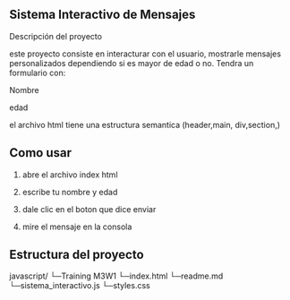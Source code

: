 ## Sistema Interactivo de Mensajes

Descripción del proyecto

este proyecto consiste en interacturar con el usuario, mostrarle mensajes personalizados dependiendo si es mayor de edad o no. Tendra un formulario con:

Nombre

edad

el archivo html tiene una estructura semantica (header,main, div,section,)

## Como usar

1. abre el archivo index html

2. escribe tu nombre y edad

3. dale clic en el boton que dice enviar

4. mire el mensaje en la consola


## Estructura del proyecto

javascript/
  └─Training M3W1
   └─index.html
   └─readme.md
   └─sistema_interactivo.js
   └─styles.css
